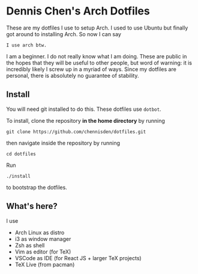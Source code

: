 # Dennis Chen's Arch Dotfiles

These are my dotfiles I use to setup Arch. I used to use Ubuntu but finally got around to installing Arch. So now I can say

    I use arch btw.

I am a beginner. I do not really know what I am doing. These are public in the hopes that they will be useful to other people, but word of warning: it is incredibly likely I screw up in a myriad of ways. Since my dotfiles are personal, there is absolutely no guarantee of stability.

## Install

You will need git installed to do this. These dotfiles use `dotbot`.

To install, clone the repository **in the home directory** by running

	git clone https://github.com/chennisden/dotfiles.git

then navigate inside the repository by running

	cd dotfiles

Run

	./install

to bootstrap the dotfiles.

## What's here?

I use
- Arch Linux as distro
- i3 as window manager
- Zsh as shell
- Vim as editor (for TeX)
- VSCode as IDE (for React JS + larger TeX projects)
- TeX Live (from pacman)
